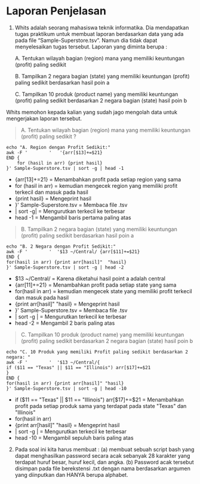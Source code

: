 # Laporan Penjelasan

1. Whits adalah seorang mahasiswa teknik informatika. Dia mendapatkan tugas praktikum
untuk membuat laporan berdasarkan data yang ada pada file “Sample-Superstore.tsv”.
Namun dia tidak dapat menyelesaikan tugas tersebut. Laporan yang diminta berupa :

   A. Tentukan wilayah bagian (region) mana yang memiliki keuntungan (profit) paling
      sedikit
   
   B. Tampilkan 2 negara bagian (state) yang memiliki keuntungan (profit) paling
      sedikit berdasarkan hasil poin a

   C. Tampilkan 10 produk (product name) yang memiliki keuntungan (profit) paling
      sedikit berdasarkan 2 negara bagian (state) hasil poin b

Whits memohon kepada kalian yang sudah jago mengolah data untuk mengerjakan
laporan tersebut.

> A. Tentukan wilayah bagian (region) mana yang memiliki keuntungan (profit) paling
sedikit ?

    echo "A. Region dengan Profit Sedikit:" 
    awk -F '        '   '{arr[$13]+=$21} 
    END {
        for (hasil in arr) {print hasil}
    }' Sample-Superstore.tsv | sort -g | head -1
    
* {arr[$13]+=$21} = Menambahkan profit pada setiap region yang sama 
*  for (hasil in arr) = kemudian mengecek region yang memiliki profit terkecil dan masuk pada hasil
* {print hasil} = Mengeprint hasil
* }' Sample-Superstore.tsv = Membaca file .tsv
*  | sort -g| = Mengurutkan terkecil ke terbesar
*  head -1 = Mengambil baris pertama paling atas

>  B. Tampilkan 2 negara bagian (state) yang memiliki keuntungan (profit) paling
      sedikit berdasarkan hasil poin a
      
    echo "B. 2 Negara dengan Profit Sedikit:"
    awk -F '        '  '$13 ~/Central/ {arr[$11]+=$21}
    END {
    for(hasil in arr) {print arr[hasil]"  "hasil}
    }' Sample-Superstore.tsv | sort -g | head -2
    
*  $13 ~/Central/ = Karena diketahui hasil point a adalah central 
* {arr[$11]+=$21} = Menambahkan profit pada setiap state yang sama  
*  for(hasil in arr) = kemudian mengecek state yang memiliki profit terkecil dan masuk pada hasil
*  {print arr[hasil]"  "hasil} = Mengeprint hasil
*  }' Sample-Superstore.tsv = Membaca file .tsv
*  | sort -g | = Mengurutkan terkecil ke terbesar
*  head -2 = Mengambil 2 baris paling atas

> C. Tampilkan 10 produk (product name) yang memiliki keuntungan (profit) paling
      sedikit berdasarkan 2 negara bagian (state) hasil poin b
      
    echo "C. 10 Produk yang memiliki Profit paling sedikit berdasarkan 2 negara: "
    awk -F '        '  '$13 ~/Central/{
    if ($11 == "Texas" || $11 == "Illinois") arr[$17]+=$21
    }
    END {
    for(hasil in arr) {print arr[hasil]" "hasil}
    }' Sample-Superstore.tsv | sort -g | head -10
 
*  if ($11 == "Texas" || $11 == "Illinois") arr[$17]+=$21 = Menambahkan profit pada setiap produk sama yang terdapat pada state "Texas" dan "Illinois"   
*  for(hasil in arr) 
* {print arr[hasil]" "hasil} = Mengeprint hasil
*  | sort -g | = Mengurutkan terkecil ke terbesar
*  head -10 = Mengambil sepuluh baris paling atas

2. Pada soal ini kita harus membuat : 
   (a) membuat sebuah script bash yang dapat menghasilkan password secara acak sebanyak 28 karakter yang terdapat huruf besar, huruf kecil, dan angka. 
   (b) Password acak tersebut disimpan pada file berekstensi .txt dengan nama berdasarkan argumen yang diinputkan dan HANYA                                berupa alphabet.
   
 
